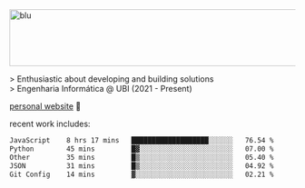 
<img width="1415" height="100" alt="blu" src="https://github.com/rdsilva01/rdsilva01/assets/101207588/deb060e5-d035-4f09-b511-e3f50605b207">

\> Enthusiastic about developing and building solutions <br>
\> Engenharia Informática @ UBI (2021 - Present)

<a href="https://www.rodrigosilva.live/">personal website</a> 🏁

<!-- ![](https://komarev.com/ghpvc/?username=rdsilva01) -->

recent work includes:
<!--START_SECTION:waka-->

```txt
JavaScript    8 hrs 17 mins   ███████████████████░░░░░░   76.54 %
Python        45 mins         █▓░░░░░░░░░░░░░░░░░░░░░░░   07.00 %
Other         35 mins         █▒░░░░░░░░░░░░░░░░░░░░░░░   05.40 %
JSON          31 mins         █▒░░░░░░░░░░░░░░░░░░░░░░░   04.92 %
Git Config    14 mins         ▓░░░░░░░░░░░░░░░░░░░░░░░░   02.21 %
```

<!--END_SECTION:waka-->

